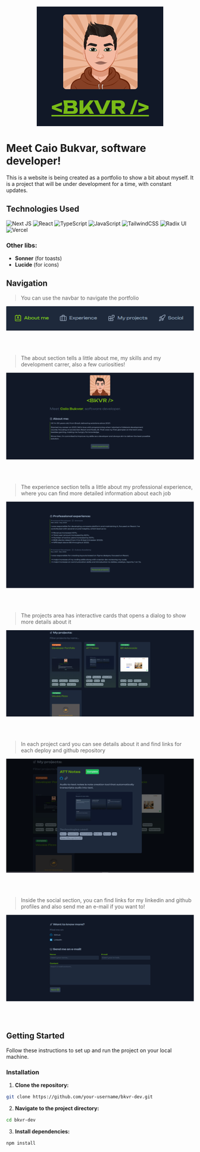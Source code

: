 <p align="center">
<img src="./public/images/thumb-avatar.png" alt="avatar" />
</p>

# **Meet Caio Bukvar, software developer!**

This is a website is being created as a portfolio to show a bit about myself. It is a project that will be under development for a time, with constant updates.

## Technologies Used

![Next JS](https://img.shields.io/badge/Next-black?style=for-the-badge&logo=next.js&logoColor=white)
![React](https://img.shields.io/badge/react-%2320232a.svg?style=for-the-badge&logo=react&logoColor=%2361DAFB)
![TypeScript](https://img.shields.io/badge/typescript-%23007ACC.svg?style=for-the-badge&logo=typescript&logoColor=white)
![JavaScript](https://img.shields.io/badge/javascript-%23323330.svg?style=for-the-badge&logo=javascript&logoColor=%23F7DF1E)
![TailwindCSS](https://img.shields.io/badge/tailwindcss-%2338B2AC.svg?style=for-the-badge&logo=tailwind-css&logoColor=white)
![Radix UI](https://img.shields.io/badge/radix%20ui-161618.svg?style=for-the-badge&logo=radix-ui&logoColor=white)
![Vercel](https://img.shields.io/badge/vercel-%23000000.svg?style=for-the-badge&logo=vercel&logoColor=white)

###  Other libs:

- **Sonner** (for toasts)
- **Lucide** (for icons)

## Navigation

> You can use the navbar to navigate the portfolio
<div align='center' display='flex'>

  ![avatar](/public/images/thumb-navbar.png)
</div><br><br>

> The about section tells a little about me, my skills and my development carrer, also a few curiosities!
<div align='center' display='flex'>

  ![about](/public/images/thumb-about.png)
</div><br><br>

> The experience section tells a little about my professional experience, where you can find more detailed information about each job
<div align='center' display='flex'>

  ![experience](/public/images/thumb-experience.png)
</div><br><br>

> The projects area has interactive cards that opens a dialog to show more details about it
<div align='center'>

  ![projects](/public/images/thumb-projects.png)
</div><br><br>

> In each project card you can see details about it and find links for each deploy and github repository
<div align='center'>

  ![projects2](/public/images/thumb-projects2.png)
</div><br><br>

> Inside the social section, you can find links for my linkedin and github profiles and also send me an e-mail if you want to!
<div align='center'>

  ![social section](/public/images/thumb-socials.png)
</div><br><br>



## Getting Started

Follow these instructions to set up and run the project on your local machine.

### Installation

1. **Clone the repository:**

```bash
git clone https://github.com/your-username/bkvr-dev.git
```

2. **Navigate to the project directory:**

```bash
cd bkvr-dev
```

3. **Install dependencies:**

```bash
npm install
```

